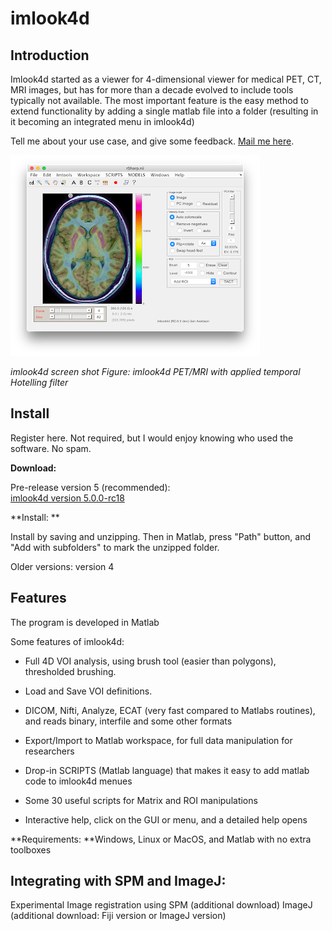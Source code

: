 imlook4d
========

Introduction
------------

Imlook4d started as a viewer for 4-dimensional viewer for medical PET, CT, MRI
images, but has for more than a decade evolved to include tools typically not
available. The most important feature is the easy method to extend functionality
by adding a single matlab file into a folder (resulting in it becoming an
integrated menu in imlook4d)

Tell me about your use case, and give some feedback. [Mail me
here](mailto:axelsson.jan@gmail.com).

![](Imlook4d_PET_MRI_screenshot.png)

*imlook4d screen shot Figure: imlook4d PET/MRI with applied temporal Hotelling
filter*

Install
-------

Register here. Not required, but I would enjoy knowing who used the software. No
spam.

**Download:**

Pre-release version 5 (recommended):  
[imlook4d version
5.0.0-rc18](https://drive.google.com/uc?export=download&id=12uG7-vkIFHpvWtMohuo3O-oszpjFGL98)

**Install: **

Install by saving and unzipping. Then in Matlab, press "Path" button, and "Add
with subfolders" to mark the unzipped folder.

Older versions: version 4

Features
--------

The program is developed in Matlab

Some features of imlook4d:

-   Full 4D VOI analysis, using brush tool (easier than polygons), thresholded
    brushing.

-   Load and Save VOI definitions.

-   DICOM, Nifti, Analyze, ECAT (very fast compared to Matlabs routines), and
    reads binary, interfile and some other formats

-   Export/Import to Matlab workspace, for full data manipulation for
    researchers

-   Drop-in SCRIPTS (Matlab language) that makes it easy to add matlab code to
    imlook4d menues

-   Some 30 useful scripts for Matrix and ROI manipulations

-   Interactive help, click on the GUI or menu, and a detailed help opens

**Requirements: **Windows, Linux or MacOS, and Matlab with no extra toolboxes

Integrating with SPM and ImageJ:
--------------------------------

Experimental Image registration using SPM (additional download) ImageJ
(additional download: Fiji version or ImageJ version)

